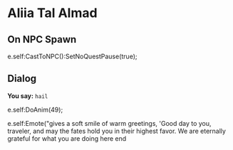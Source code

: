 # Aliia Tal Almad


## On NPC Spawn

e.self:CastToNPC():SetNoQuestPause(true);


## Dialog

**You say:** `hail`



e.self:DoAnim(49);


e.self:Emote("gives a soft smile of warm greetings, 'Good day to you, traveler, and may the fates hold you in their highest favor. We are eternally grateful for what you are doing here 
end

